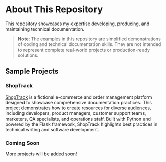 # About This Repository

This repository showcases my expertise developing, producing, and maintaining technical documentation.

> **Note**: The examples in this repository are simplified demonstrations of coding and technical documentation skills. They are not intended to represent complete real-world projects or production-ready solutions.

## Sample Projects

### ShopTrack

[ShopTrack](https://matthewketter.github.io/ShopTrack/shoptrack/docs/) is a fictional e-commerce and order management platform designed to showcase comprehensive documentation practices. This project demonstrates how to create resources for diverse audiences, including developers, product managers, customer support teams, marketers, QA specialists, and operations staff. Built with Python and powered by the Flask framework, ShopTrack highlights best practices in technical writing and software development.

### Coming Soon

More projects will be added soon!

